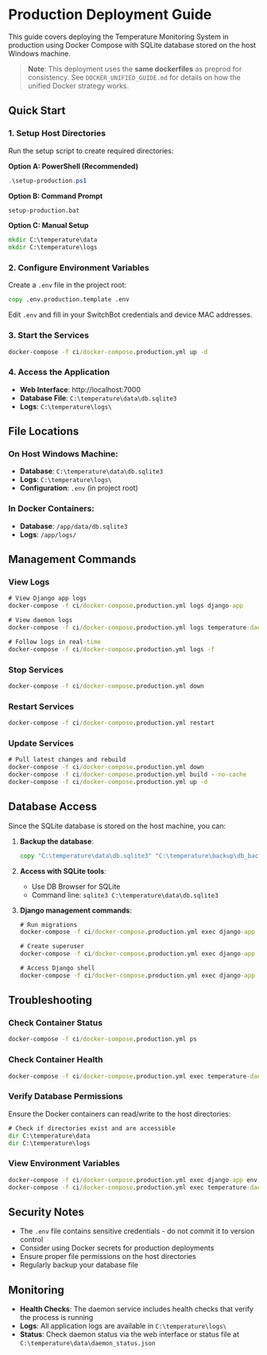 # Production Deployment Guide

This guide covers deploying the Temperature Monitoring System in production using Docker Compose with SQLite database stored on the host Windows machine.

> **Note**: This deployment uses the **same dockerfiles** as preprod for consistency. See `DOCKER_UNIFIED_GUIDE.md` for details on how the unified Docker strategy works.

## Quick Start

### 1. Setup Host Directories
Run the setup script to create required directories:

**Option A: PowerShell (Recommended)**
```powershell
.\setup-production.ps1
```

**Option B: Command Prompt**
```cmd
setup-production.bat
```

**Option C: Manual Setup**
```cmd
mkdir C:\temperature\data
mkdir C:\temperature\logs
```

### 2. Configure Environment Variables
Create a `.env` file in the project root:

```cmd
copy .env.production.template .env
```

Edit `.env` and fill in your SwitchBot credentials and device MAC addresses.

### 3. Start the Services
```cmd
docker-compose -f ci/docker-compose.production.yml up -d
```

### 4. Access the Application
- **Web Interface**: http://localhost:7000
- **Database File**: `C:\temperature\data\db.sqlite3`
- **Logs**: `C:\temperature\logs\`

## File Locations

### On Host Windows Machine:
- **Database**: `C:\temperature\data\db.sqlite3`
- **Logs**: `C:\temperature\logs\`
- **Configuration**: `.env` (in project root)

### In Docker Containers:
- **Database**: `/app/data/db.sqlite3`
- **Logs**: `/app/logs/`

## Management Commands

### View Logs
```cmd
# View Django app logs
docker-compose -f ci/docker-compose.production.yml logs django-app

# View daemon logs
docker-compose -f ci/docker-compose.production.yml logs temperature-daemon

# Follow logs in real-time
docker-compose -f ci/docker-compose.production.yml logs -f
```

### Stop Services
```cmd
docker-compose -f ci/docker-compose.production.yml down
```

### Restart Services
```cmd
docker-compose -f ci/docker-compose.production.yml restart
```

### Update Services
```cmd
# Pull latest changes and rebuild
docker-compose -f ci/docker-compose.production.yml down
docker-compose -f ci/docker-compose.production.yml build --no-cache
docker-compose -f ci/docker-compose.production.yml up -d
```

## Database Access

Since the SQLite database is stored on the host machine, you can:

1. **Backup the database**:
   ```cmd
   copy "C:\temperature\data\db.sqlite3" "C:\temperature\backup\db_backup_%date%.sqlite3"
   ```

2. **Access with SQLite tools**:
   - Use DB Browser for SQLite
   - Command line: `sqlite3 C:\temperature\data\db.sqlite3`

3. **Django management commands**:
   ```cmd
   # Run migrations
   docker-compose -f ci/docker-compose.production.yml exec django-app python manage.py migrate

   # Create superuser
   docker-compose -f ci/docker-compose.production.yml exec django-app python manage.py createsuperuser

   # Access Django shell
   docker-compose -f ci/docker-compose.production.yml exec django-app python manage.py shell
   ```

## Troubleshooting

### Check Container Status
```cmd
docker-compose -f ci/docker-compose.production.yml ps
```

### Check Container Health
```cmd
docker-compose -f ci/docker-compose.production.yml exec temperature-daemon pgrep -f temperature_daemon.py
```

### Verify Database Permissions
Ensure the Docker containers can read/write to the host directories:
```cmd
# Check if directories exist and are accessible
dir C:\temperature\data
dir C:\temperature\logs
```

### View Environment Variables
```cmd
docker-compose -f ci/docker-compose.production.yml exec django-app env | findstr DJANGO
docker-compose -f ci/docker-compose.production.yml exec temperature-daemon env | findstr SWITCHBOT
```

## Security Notes

- The `.env` file contains sensitive credentials - do not commit it to version control
- Consider using Docker secrets for production deployments
- Ensure proper file permissions on the host directories
- Regularly backup your database file

## Monitoring

- **Health Checks**: The daemon service includes health checks that verify the process is running
- **Logs**: All application logs are available in `C:\temperature\logs\`
- **Status**: Check daemon status via the web interface or status file at `C:\temperature\data\daemon_status.json`
